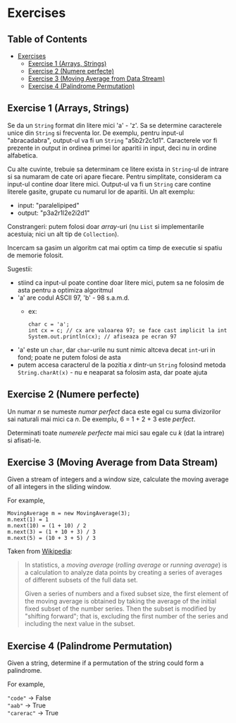 # Exercises

## Table of Contents

  * [Exercises](#exercises)
    * [Exercise 1 (Arrays, Strings)](#exercise-1-arrays-strings)
    * [Exercise 2 (Numere perfecte)](#exercise-2-numere-perfecte)  
    * [Exercise 3 (Moving Average from Data Stream)](#exercise-3-moving-average-from-data-stream)
    * [Exercise 4 (Palindrome Permutation)](#exercise-4-palindrome-permutation)

## Exercise 1 (Arrays, Strings)

Se da un `String` format din litere mici 'a' - 'z'.
Sa se determine caracterele unice din `String` si frecventa lor.
De exemplu, pentru input-ul "abracadabra", output-ul va fi un `String` "a5b2r2c1d1".
Caracterele vor fi prezente in output in ordinea primei lor aparitii in input, deci nu in ordine alfabetica.

Cu alte cuvinte, trebuie sa determinam ce litere exista in `String`-ul de intrare si sa numaram de cate ori apare fiecare.
Pentru simplitate, consideram ca input-ul contine doar litere mici.
Output-ul va fi un `String` care contine literele gasite, grupate cu numarul lor de aparitii.
Un alt exemplu:
- input: "paralelipiped"
- output: "p3a2r1l2e2i2d1" 

Constrangeri: putem folosi doar *array*-uri (nu `List` si implementarile acestuia; nici un alt tip de `Collection`).

Incercam sa gasim un algoritm cat mai optim ca timp de executie si spatiu de memorie folosit.

Sugestii:
- stiind ca input-ul poate contine doar litere mici, putem sa ne folosim de asta pentru a optimiza algoritmul
- 'a' are codul ASCII 97, 'b' - 98 s.a.m.d.
    - ex:
    
          char c = 'a';
          int cx = c; // cx are valoarea 97; se face cast implicit la int
          System.out.println(cx); // afiseaza pe ecran 97
    

- 'a' este un `char`, dar `char`-urile nu sunt nimic altceva decat `int`-uri in fond; poate ne putem folosi de asta
- putem accesa caracterul de la pozitia *x* dintr-un `String` folosind metoda `String.charAt(x)` - nu e neaparat sa folosim asta, dar poate ajuta

## Exercise 2 (Numere perfecte)

Un numar *n* se numeste *numar perfect* daca este egal cu suma divizorilor sai naturali
mai mici ca *n*. De exemplu, 6 = 1 + 2 + 3 este *perfect*.

Determinati toate *numerele perfecte* mai mici sau egale cu *k* (dat la intrare)
si afisati-le.

## Exercise 3 (Moving Average from Data Stream)

Given a stream of integers and a window size, calculate the moving average of all integers in the sliding window.

For example,

    MovingAverage m = new MovingAverage(3);
    m.next(1) = 1
    m.next(10) = (1 + 10) / 2
    m.next(3) = (1 + 10 + 3) / 3
    m.next(5) = (10 + 3 + 5) / 3

Taken from [Wikipedia](https://en.wikipedia.org/wiki/Moving_average):

>In statistics, a *moving average* (*rolling average* or *running average*) is a calculation to analyze data points
>by creating a series of averages of different subsets of the full data set.
>
>Given a series of numbers and a fixed subset size, the first element of the moving average is obtained
>by taking the average of the initial fixed subset of the number series. Then the subset is modified
>by "shifting forward"; that is, excluding the first number of the series and including the next value in the subset.

## Exercise 4 (Palindrome Permutation)

Given a string, determine if a permutation of the string could form a palindrome.

For example,

`"code"` -> False  
`"aab"` -> True  
`"carerac"` -> True
